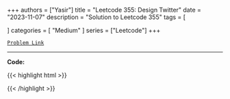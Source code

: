 
+++
authors = ["Yasir"]
title = "Leetcode 355: Design Twitter"
date = "2023-11-07"
description = "Solution to Leetcode 355"
tags = [
    
]
categories = [
    "Medium"
]
series = ["Leetcode"]
+++



[`Problem Link`](https://leetcode.com/problems/design-twitter/description/)

---

**Code:**

{{< highlight html >}}

{{< /highlight >}}


